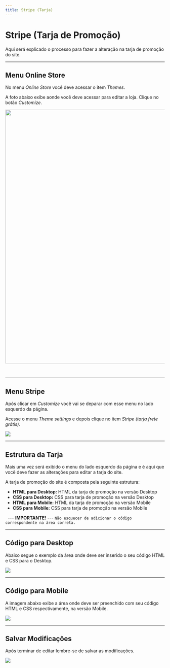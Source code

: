 ```yaml
---
title: Stripe (Tarja)
---
```


# Stripe (Tarja de Promoção)
Aqui será explicado o processo para fazer a alteração na tarja de promoção do site.

___
## Menu Online Store
No menu *Online Store* você deve acessar o item *Themes*.

A foto abaixo exibe aonde você deve acessar para editar a loja. Clique no botão *Customize*.

<img src="/images/stripe/customize.png" width="800"/>

&nbsp;
___
## Menu Stripe
Após clicar em *Customize* você vai se deparar com esse menu no lado esquerdo da página.

Acesse o menu *Theme settings* e depois clique no item *Stripe (tarja frete grátis)*.

![](/images/stripe/theme_stripe.png)

___
## Estrutura da Tarja
Mais uma vez será exibido o menu do lado esquerdo da página e é aqui que você deve fazer as alterações para editar a tarja do site.

A tarja de promoção do site é composta pela seguinte estrutura:

* __HTML para Desktop:__ HTML da tarja de promoção na versão Desktop
* __CSS para Desktop:__ CSS para tarja de promoção na versão Desktop
* __HTML para Mobile:__ HTML da tarja de promoção na versão Mobile
* __CSS para Mobile:__ CSS para tarja de promoção na versão Mobile

&nbsp;
--- **IMPORTANTE!** ---
`Não esquecer de adicionar o código correspondente na área correta.`
___
## Código para Desktop
Abaixo segue o exemplo da área onde deve ser inserido o seu código HTML e CSS para o Desktop.

![](/images/stripe/code_desktop.png)

___
## Código para Mobile
A imagem abaixo exibe a área onde deve ser preenchido com seu código HTML e CSS respectivamente, na versão Mobile.

![](/images/stripe/code_mobile.png)

___
## Salvar Modificações
Após terminar de editar lembre-se de salvar as modificações.

![](/images/stripe/botao_save.png)
